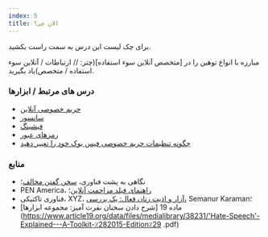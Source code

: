 ```yaml
---
index: 5
title: الان چی؟
---
```

 برای چک لیست این درس به سمت راست بکشید.

مبارزه با انواع توهین را در [متخصص آنلاین سوء استفاده](چتر: // ارتباطات / آنلاین سوء استفاده / متخصص)یاد بگیرید.

### درس های مرتبط / ابزارها

*   [حریم خصوصی آنلاین](umbrella://communications/online-privacy)
* [سانسور](umbrella://communications/censorship)
*   [فیشینگ](umbrella://communications/phishing)
*   [رمزهای عبور](umbrella://information/passwords)
*   [چگونه تنظیمات حریم خصوصی فیس بوک خود را تغییر دهید](umbrella://tools/other/s_facebook.md)

### منابع

*   نگاهی به پشت فناوری، [سخن گفتن مخالف](https://www.takebackthetech.net/know-more/hate-speech)؛
*   PEN America، [راهنمای فیلد مزاحمت آنلاین](https://onlineharassmentfieldmanual.pen.org/)؛
*   فناوری تاکتیکی، XYZ، [آزار و اذیت زنان فعال: یک بررسی،](https://xyz.informationactivism.org/en/online-harassment-of-policy-active-women-overview) Semanur Karaman؛
*   ماده 19 [شرح دادن سخنان نفرت آمیز: مجموعه ابزارها](https://www.article19.org/data/files/medialibrary/38231/'Hate-Speech'-Explained---A-Toolkit-٪282015-Edition٪29 .pdf)